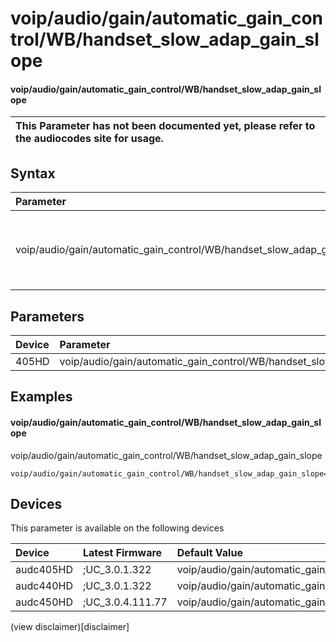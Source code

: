 ﻿---
description: voip/audio/gain/automatic_gain_control/WB/handset_slow_adap_gain_slope
search: false
---

# voip/audio/gain/automatic_gain_control/WB/handset_slow_adap_gain_slope

#### voip/audio/gain/automatic_gain_control/WB/handset_slow_adap_gain_slope


| This Parameter has not been documented yet, please refer to the audiocodes site for usage.  |
| :--- |

## Syntax
| Parameter | Syntax |
| :--- | :--- |
|voip/audio/gain/automatic_gain_control/WB/handset_slow_adap_gain_slope | {% raw %} undefined {% endraw %} |

## Parameters
|Device|Parameter|value|Description|
|:---|:---|:---|:---|
| 405HD | voip/audio/gain/automatic_gain_control/WB/handset_slow_adap_gain_slope |  |  |

## Examples
#### voip/audio/gain/automatic_gain_control/WB/handset_slow_adap_gain_slope

voip/audio/gain/automatic_gain_control/WB/handset_slow_adap_gain_slope

```
voip/audio/gain/automatic_gain_control/WB/handset_slow_adap_gain_slope=1_00
```

## Devices
This parameter is available on the following devices

| Device | Latest Firmware | Default Value |
|:---|:---|:---|
| audc405HD | ;UC_3.0.1.322 | voip/audio/gain/automatic_gain_control/WB/handset_slow_adap_gain_slope=1_00 
| audc440HD | ;UC_3.0.1.322 | voip/audio/gain/automatic_gain_control/WB/handset_slow_adap_gain_slope=1_00 
| audc450HD | ;UC_3.0.4.111.77 | voip/audio/gain/automatic_gain_control/WB/handset_slow_adap_gain_slope=1_00 

(view disclaimer)[disclaimer]
